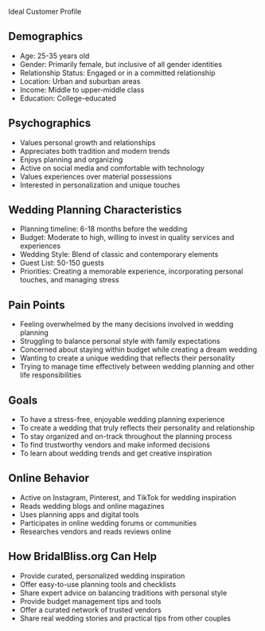 Ideal Customer Profile

## Demographics
- Age: 25-35 years old
- Gender: Primarily female, but inclusive of all gender identities
- Relationship Status: Engaged or in a committed relationship
- Location: Urban and suburban areas
- Income: Middle to upper-middle class
- Education: College-educated

## Psychographics
- Values personal growth and relationships
- Appreciates both tradition and modern trends
- Enjoys planning and organizing
- Active on social media and comfortable with technology
- Values experiences over material possessions
- Interested in personalization and unique touches

## Wedding Planning Characteristics
- Planning timeline: 6-18 months before the wedding
- Budget: Moderate to high, willing to invest in quality services and experiences
- Wedding Style: Blend of classic and contemporary elements
- Guest List: 50-150 guests
- Priorities: Creating a memorable experience, incorporating personal touches, and managing stress

## Pain Points
- Feeling overwhelmed by the many decisions involved in wedding planning
- Struggling to balance personal style with family expectations
- Concerned about staying within budget while creating a dream wedding
- Wanting to create a unique wedding that reflects their personality
- Trying to manage time effectively between wedding planning and other life responsibilities

## Goals
- To have a stress-free, enjoyable wedding planning experience
- To create a wedding that truly reflects their personality and relationship
- To stay organized and on-track throughout the planning process
- To find trustworthy vendors and make informed decisions
- To learn about wedding trends and get creative inspiration

## Online Behavior
- Active on Instagram, Pinterest, and TikTok for wedding inspiration
- Reads wedding blogs and online magazines
- Uses planning apps and digital tools
- Participates in online wedding forums or communities
- Researches vendors and reads reviews online

## How BridalBliss.org Can Help
- Provide curated, personalized wedding inspiration
- Offer easy-to-use planning tools and checklists
- Share expert advice on balancing traditions with personal style
- Provide budget management tips and tools
- Offer a curated network of trusted vendors
- Share real wedding stories and practical tips from other couples